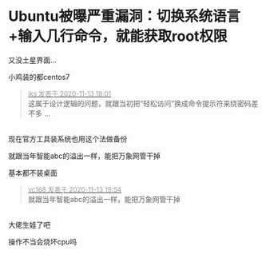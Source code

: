 # Ubuntu被曝严重漏洞：切换系统语言+输入几行命令，就能获取root权限


又没土星界面…

小鸡装的都centos7<img src="static/image/smiley/default/lol.gif" smilieid="12" border="0" alt="" />

<div class="quote"><blockquote><font size="2"><a href="https://www.hostloc.com/forum.php?mod=redirect&amp;goto=findpost&amp;pid=9449644&amp;ptid=766322" target="_blank"><font color="#999999">iks 发表于 2020-11-13 18:01</font></a></font><br />
这属于设计逻辑的问题，就跟当初把“轻松访问”换成命令提示符来绕密码差不多 ...</blockquote></div><br />
现在官方工具装系统也用这个法做备份 <img src="static/image/smiley/yct/010.gif" smilieid="41" border="0" alt="" />

就跟当年智能abc的溢出一样，能把万象网管干掉

基本都不装桌面

<div class="quote"><blockquote><font size="2"><a href="https://www.hostloc.com/forum.php?mod=redirect&amp;goto=findpost&amp;pid=9450123&amp;ptid=766322" target="_blank"><font color="#999999">vc168 发表于 2020-11-13 19:54</font></a></font><br />
就跟当年智能abc的溢出一样，能把万象网管干掉</blockquote></div><br />
大佬生娃了吧<img id="aimg_W9AhB" onclick="zoom(this, this.src, 0, 0, 0)" class="zoom" src="https://cdn.jsdelivr.net/gh/hishis/forum-master/public/images/patch.gif" onmouseover="img_onmouseoverfunc(this)" onload="thumbImg(this)" border="0" alt="" />

操作不当会烧坏cpu吗
